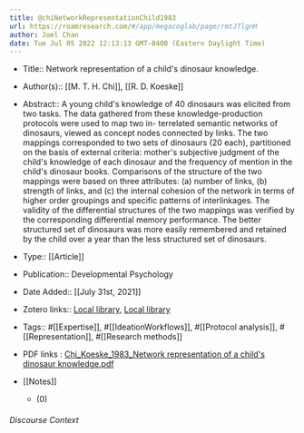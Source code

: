 ```yaml
---
title: @chiNetworkRepresentationChild1983
url: https://roamresearch.com/#/app/megacoglab/page/rmtJTlgnH
author: Joel Chan
date: Tue Jul 05 2022 12:13:13 GMT-0400 (Eastern Daylight Time)
---
```


- Title:: Network representation of a child's dinosaur knowledge.
- Author(s):: [[M. T. H. Chi]], [[R. D. Koeske]]
- Abstract:: A young child's knowledge of 40 dinosaurs was elicited from two tasks. The data gathered from these knowledge-production protocols were used to map two in- terrelated semantic networks of dinosaurs, viewed as concept nodes connected by links. The two mappings corresponded to two sets of dinosaurs (20 each), partitioned on the basis of external criteria: mother's subjective judgment of the child's knowledge of each dinosaur and the frequency of mention in the child's dinosaur books. Comparisons of the structure of the two mappings were based on three attributes: (a) number of links, (b) strength of links, and (c) the internal cohesion of the network in terms of higher order groupings and specific patterns of interlinkages. The validity of the differential structures of the two mappings was verified by the corresponding differential memory performance. The better structured set of dinosaurs was more easily remembered and retained by the child over a year than the less structured set of dinosaurs.
- Type:: [[Article]]
- Publication:: Developmental Psychology
- Date Added:: [[July 31st, 2021]]
- Zotero links:: [Local library](zotero://select/groups/2451508/items/FLGFERX9), [Local library](https://www.zotero.org/groups/2451508/items/FLGFERX9)
- Tags:: #[[Expertise]], #[[IdeationWorkflows]], #[[Protocol analysis]], #[[Representation]], #[[Research methods]]
- PDF links : [Chi_Koeske_1983_Network representation of a child's dinosaur knowledge.pdf](zotero://open-pdf/groups/2451508/items/VQQCTSMN)
- [[Notes]]

    - (0)

###### Discourse Context


